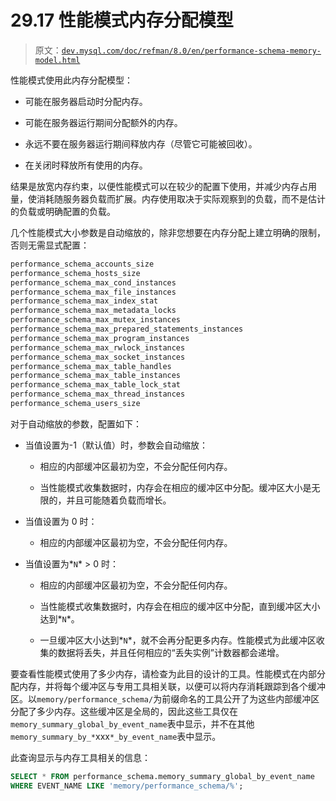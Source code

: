 # 29.17 性能模式内存分配模型

> 原文：[`dev.mysql.com/doc/refman/8.0/en/performance-schema-memory-model.html`](https://dev.mysql.com/doc/refman/8.0/en/performance-schema-memory-model.html)

性能模式使用此内存分配模型：

+   可能在服务器启动时分配内存。

+   可能在服务器运行期间分配额外的内存。

+   永远不要在服务器运行期间释放内存（尽管它可能被回收）。

+   在关闭时释放所有使用的内存。

结果是放宽内存约束，以便性能模式可以在较少的配置下使用，并减少内存占用量，使消耗随服务器负载而扩展。内存使用取决于实际观察到的负载，而不是估计的负载或明确配置的负载。

几个性能模式大小参数是自动缩放的，除非您想要在内存分配上建立明确的限制，否则无需显式配置：

```sql
performance_schema_accounts_size
performance_schema_hosts_size
performance_schema_max_cond_instances
performance_schema_max_file_instances
performance_schema_max_index_stat
performance_schema_max_metadata_locks
performance_schema_max_mutex_instances
performance_schema_max_prepared_statements_instances
performance_schema_max_program_instances
performance_schema_max_rwlock_instances
performance_schema_max_socket_instances
performance_schema_max_table_handles
performance_schema_max_table_instances
performance_schema_max_table_lock_stat
performance_schema_max_thread_instances
performance_schema_users_size
```

对于自动缩放的参数，配置如下：

+   当值设置为-1（默认值）时，参数会自动缩放：

    +   相应的内部缓冲区最初为空，不会分配任何内存。

    +   当性能模式收集数据时，内存会在相应的缓冲区中分配。缓冲区大小是无限的，并且可能随着负载而增长。

+   当值设置为 0 时：

    +   相应的内部缓冲区最初为空，不会分配任何内存。

+   当值设置为*`N`* > 0 时：

    +   相应的内部缓冲区最初为空，不会分配任何内存。

    +   当性能模式收集数据时，内存会在相应的缓冲区中分配，直到缓冲区大小达到*`N`*。

    +   一旦缓冲区大小达到*`N`*，就不会再分配更多内存。性能模式为此缓冲区收集的数据将丢失，并且任何相应的“丢失实例”计数器都会递增。

要查看性能模式使用了多少内存，请检查为此目的设计的工具。性能模式在内部分配内存，并将每个缓冲区与专用工具相关联，以便可以将内存消耗跟踪到各个缓冲区。以`memory/performance_schema/`为前缀命名的工具公开了为这些内部缓冲区分配了多少内存。这些缓冲区是全局的，因此这些工具仅在`memory_summary_global_by_event_name`表中显示，并不在其他`memory_summary_by_*`xxx`*_by_event_name`表中显示。

此查询显示与内存工具相关的信息：

```sql
SELECT * FROM performance_schema.memory_summary_global_by_event_name
WHERE EVENT_NAME LIKE 'memory/performance_schema/%';
```
